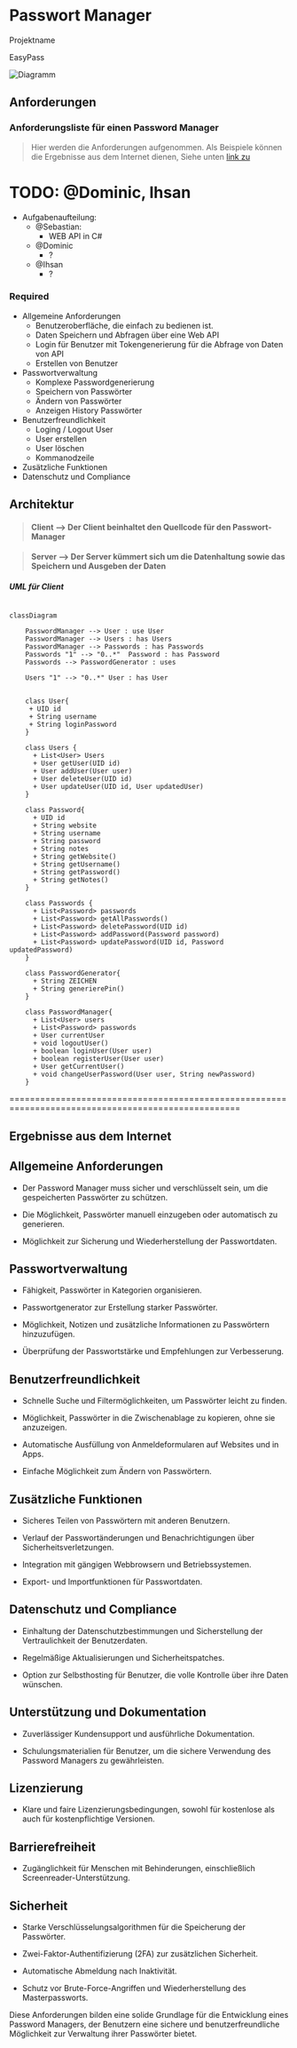 # Passwort Manager

Projektname

EasyPass

![Diagramm](./doc/architektur.drawio.png)

## Anforderungen

### Anforderungsliste für einen Password Manager

> Hier werden die Anforderungen aufgenommen. Als Beispiele können die Ergebnisse aus dem Internet dienen,
Siehe unten [link zu](#allgemeine-anforderungen)

# TODO: @Dominic, Ihsan

* Aufgabenaufteilung:
  * @Sebastian:
    * WEB API in C#
  * @Dominic
    * ?
  * @Ihsan
    * ?

### Required

* Allgemeine Anforderungen
  * Benutzeroberfläche, die einfach zu bedienen ist.
  * Daten Speichern und Abfragen über eine Web API
  * Login für Benutzer mit Tokengenerierung für die Abfrage von Daten von API
  * Erstellen von Benutzer
* Passwortverwaltung
  * Komplexe Passwordgenerierung
  * Speichern von Passwörter
  * Ändern von Passwörter
  * Anzeigen History Passwörter
* Benutzerfreundlichkeit
  * Loging / Logout User
  * User erstellen
  * User löschen
  * Kommanodzeile
* Zusätzliche Funktionen
* Datenschutz und Compliance

## Architektur

> #### Client --> Der Client beinhaltet den Quellcode für den Passwort-Manager

> #### Server --> Der Server kümmert sich um die Datenhaltung sowie das Speichern und Ausgeben der Daten

##### UML für Client

```mermaid

classDiagram

    PasswordManager --> User : use User
    PasswordManager --> Users : has Users
    PasswordManager --> Passwords : has Passwords
    Passwords "1" --> "0..*"  Password : has Password
    Passwords --> PasswordGenerator : uses

    Users "1" --> "0..*" User : has User


    class User{
     + UID id
     + String username
     + String loginPassword
    }

    class Users {
      + List<User> Users
      + User getUser(UID id)
      + User addUser(User user)
      + User deleteUser(UID id)
      + User updateUser(UID id, User updatedUser)
    }

    class Password{
      + UID id
      + String website
      + String username
      + String password
      + String notes
      + String getWebsite()
      + String getUsername()
      + String getPassword()
      + String getNotes()
    }

    class Passwords {
      + List<Password> passwords
      + List<Password> getAllPasswords()
      + List<Password> deletePassword(UID id)
      + List<Password> addPassword(Password password)
      + List<Password> updatePassword(UID id, Password updatedPassword)
    }

    class PasswordGenerator{
      + String ZEICHEN
      + String generierePin()
    }

    class PasswordManager{
      + List<User> users
      + List<Password> passwords
      + User currentUser
      + void logoutUser()
      + boolean loginUser(User user)
      + boolean registerUser(User user)
      + User getCurrentUser()
      + void changeUserPassword(User user, String newPassword)
    }  

````

===================================================================================================

## Ergebnisse aus dem Internet

## Allgemeine Anforderungen

* Der Password Manager muss sicher und verschlüsselt sein, um die gespeicherten Passwörter zu schützen.

* Die Möglichkeit, Passwörter manuell einzugeben oder automatisch zu generieren.
* Möglichkeit zur Sicherung und Wiederherstellung der Passwortdaten.

## Passwortverwaltung

* Fähigkeit, Passwörter in Kategorien organisieren.

* Passwortgenerator zur Erstellung starker Passwörter.
* Möglichkeit, Notizen und zusätzliche Informationen zu Passwörtern hinzuzufügen.
* Überprüfung der Passwortstärke und Empfehlungen zur Verbesserung.

## Benutzerfreundlichkeit

* Schnelle Suche und Filtermöglichkeiten, um Passwörter leicht zu finden.

* Möglichkeit, Passwörter in die Zwischenablage zu kopieren, ohne sie anzuzeigen.
* Automatische Ausfüllung von Anmeldeformularen auf Websites und in Apps.
* Einfache Möglichkeit zum Ändern von Passwörtern.

## Zusätzliche Funktionen

* Sicheres Teilen von Passwörtern mit anderen Benutzern.

* Verlauf der Passwortänderungen und Benachrichtigungen über Sicherheitsverletzungen.
* Integration mit gängigen Webbrowsern und Betriebssystemen.
* Export- und Importfunktionen für Passwortdaten.

## Datenschutz und Compliance

* Einhaltung der Datenschutzbestimmungen und Sicherstellung der Vertraulichkeit der Benutzerdaten.

* Regelmäßige Aktualisierungen und Sicherheitspatches.
* Option zur Selbsthosting für Benutzer, die volle Kontrolle über ihre Daten wünschen.

## Unterstützung und Dokumentation

* Zuverlässiger Kundensupport und ausführliche Dokumentation.

* Schulungsmaterialien für Benutzer, um die sichere Verwendung des Password Managers zu gewährleisten.

## Lizenzierung

* Klare und faire Lizenzierungsbedingungen, sowohl für kostenlose als auch für kostenpflichtige Versionen.

## Barrierefreiheit

* Zugänglichkeit für Menschen mit Behinderungen, einschließlich Screenreader-Unterstützung.

## Sicherheit

* Starke Verschlüsselungsalgorithmen für die Speicherung der Passwörter.

* Zwei-Faktor-Authentifizierung (2FA) zur zusätzlichen Sicherheit.
* Automatische Abmeldung nach Inaktivität.
* Schutz vor Brute-Force-Angriffen und Wiederherstellung des Masterpassworts.

Diese Anforderungen bilden eine solide Grundlage für die Entwicklung eines Password Managers, der Benutzern eine sichere und benutzerfreundliche Möglichkeit zur Verwaltung ihrer Passwörter bietet.

